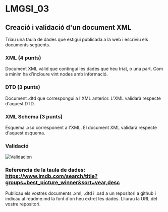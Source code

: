 # LMGSI_03

## Creació i validació d'un document XML
Triau una taula de dades que estigui publicada a la web i escriviu els documents següents.

### XML (4 punts)
Document XML vàlid que contingui les dades que heu triat, o una part. Com a mínim ha d'incloure vint nodes amb informació.

### DTD (3 punts)
Document .dtd que correspongui a l'XML anterior. L'XML validarà respecte d'aquest DTD.

### XML Schema (3 punts)
Esquema .xsd corresponent a l'XML. El document XML validarà respecte d'aquest esquema.

### Validació
![Validacion](https://i.ibb.co/fxGPtjb/Screenshot-1.png)

### Referencia de la taula de dades: https://www.imdb.com/search/title?groups=best_picture_winner&sort=year,desc

Publicau els vostres documents .xml, .dtd i .xsd a un repositori a github i indicau al readme.md la font d'on heu extret les dades. Lliurau la URL del vostre repositori.
